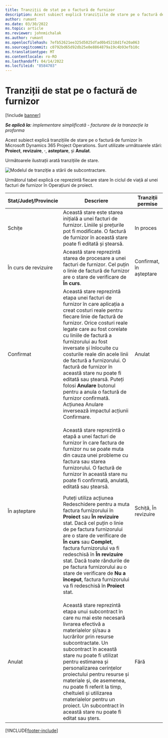 ```yaml
---
title: Tranziții de stat pe o factură de furnizor
description: Acest subiect explică tranzițiile de stare pe o factură de furnizor în Microsoft Dynamics 365 Project Operations.
author: rumant
ms.date: 03/30/2022
ms.topic: article
ms.reviewer: johnmichalak
ms.author: rumant
ms.openlocfilehash: 7efb52621ee325d5025dfad0b45218d1fe20a063
ms.sourcegitcommit: c0792bd65d92db25e0e8864879a19c4b93efb10c
ms.translationtype: MT
ms.contentlocale: ro-RO
ms.lasthandoff: 04/14/2022
ms.locfileid: "8584703"
---
```

# <a name="state-transitions-on-a-vendor-invoice"></a>Tranziții de stat pe o factură de furnizor

[!include [banner](../../includes/dataverse-preview.md)]

_**Se aplică la:** implementare simplificată - facturare de la tranzacție la proforma_

Acest subiect explică tranzițiile de stare pe o factură de furnizor în Microsoft Dynamics 365 Project Operations. Sunt utilizate următoarele stări: **Proiect**, **revizuire**, **·**, **asteptare**, și **Anulat**.

Următoarele ilustrații arată tranzițiile de stare.

![Modelul de tranziție a stării de subcontractare.](../media/VI_State_Model.jpg)

Următorul tabel explică ce reprezintă fiecare stare în ciclul de viață al unei facturi de furnizor în Operațiuni de proiect.

| Stat/Județ/Provincie | Descriere | Tranziții permise |
| --- | --- | --- |
| Schițe | Această stare este starea inițială a unei facturi de furnizor. Liniile și prețurile pot fi modificate. O factură de furnizor în această stare poate fi editată și ștearsă. | In proces |
| În curs de revizuire | Această stare reprezintă starea de procesare a unei facturi de furnizor. Cel puțin o linie de factură de furnizor are o stare de verificare de **În curs**. | Confirmat, în așteptare |
| Confirmat | Această stare reprezintă etapa unei facturi de furnizor în care aplicația a creat costuri reale pentru fiecare linie de factură de furnizor. Orice costuri reale legate care au fost corelate cu liniile de factură a furnizorului au fost inversate și înlocuite cu costurile reale din acele linii de factură a furnizorului. O factură de furnizor în această stare nu poate fi editată sau ștearsă. Puteți folosi **Anulare** butonul pentru a anula o factură de furnizor confirmată. Acțiunea Anulare inversează impactul acțiunii Confirmare. | Anulat |
| În așteptare | <p>Această stare reprezintă o etapă a unei facturi de furnizor în care factura de furnizor nu se poate muta din cauza unei probleme cu factura sau starea furnizorului. O factură de furnizor în această stare nu poate fi confirmată, anulată, editată sau ștearsă.</p><p>Puteți utiliza acțiunea Redeschidere pentru a muta factura furnizorului în **Proiect** sau **În revizuire** stat. Dacă cel puțin o linie de pe factura furnizorului are o stare de verificare de **În curs** sau **Complet**, factura furnizorului va fi redeschisă în **În revizuire** stat. Dacă toate rândurile de pe factura furnizorului au o stare de verificare de **Nu a început**, factura furnizorului va fi redeschisă în **Proiect** stat.</p> | Schiță, În revizuire |
| Anulat | Această stare reprezintă etapa unui subcontract în care nu mai este necesară livrarea efectivă a materialelor și/sau a lucrărilor prin resurse subcontractate. Un subcontract în această stare nu poate fi utilizat pentru estimarea și personalizarea cerințelor proiectului pentru resurse și materiale și, de asemenea, nu poate fi referit la timp, cheltuieli și utilizarea materialelor pentru un proiect. Un subcontract în această stare nu poate fi editat sau șters. | Fără |

[!INCLUDE[footer-include](../../includes/footer-banner.md)]
